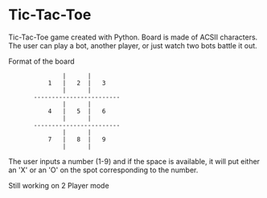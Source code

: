 # Tic-Tac-Toe
Tic-Tac-Toe game created with Python. Board is made of ACSII characters. The user can play a bot, another player, or just watch two bots battle it out.

Format of the board


                   |      |
               1   |   2  |   3
                   |      |
           ------------------------
                   |      |
               4   |   5  |   6
                   |      |
           ------------------------
                   |      |
               7   |   8  |   9
                   |      |
                   
The user inputs a number (1-9) and if the space is available, it will put either an 'X' or an 'O' on the spot corresponding to the number.

Still working on 2 Player mode
